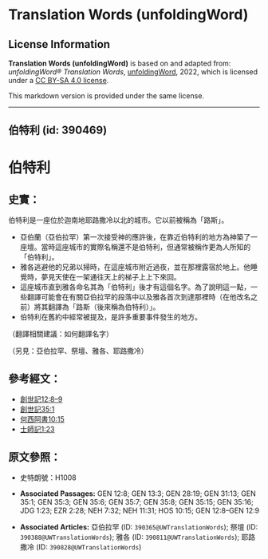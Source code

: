 # Translation Words (unfoldingWord)

## License Information

**Translation Words (unfoldingWord)** is based on and adapted from: _unfoldingWord® Translation Words_, [unfoldingWord](https://unfoldingword.org/utw), 2022, which is licensed under a [CC BY-SA 4.0 license](https://creativecommons.org/licenses/by-sa/4.0/legalcode.en).

This markdown version is provided under the same license.



--------------------------------

## 伯特利 (id: 390469)

伯特利
===

史實：
---

伯特利是一座位於迦南地耶路撒冷以北的城市。它以前被稱為「路斯」。

* 亞伯蘭（亞伯拉罕）第一次接受神的應許後，在靠近伯特利的地方為神築了一座壇。當時這座城市的實際名稱還不是伯特利，但通常被稱作更為人所知的「伯特利」。
* 雅各逃避他的兄弟以掃時，在這座城市附近過夜，並在那裡露宿於地上。他睡覺時，夢見天使在一架通往天上的梯子上上下來回。
* 這座城市直到雅各命名其為「伯特利」後才有這個名字。為了說明這一點，一些翻譯可能會在有關亞伯拉罕的段落中以及雅各首次到達那裡時（在他改名之前）將其翻譯為「路斯（後來稱為伯特利）」。
* 伯特利在舊約中經常被提及，是許多重要事件發生的地方。

（翻譯相關建議：如何翻譯名字）

（另見：亞伯拉罕、祭壇、雅各、耶路撒冷）

參考經文：
-----

* [創世記12:8–9](https://ref.ly/Gen12:8-Gen12:9)
* [創世記35:1](https://ref.ly/Gen35:1)
* [何西阿書10:15](https://ref.ly/Hos10:15)
* [士師記1:23](https://ref.ly/Judg1:23)

原文參照：
-----

* 史特朗號：H1008

* **Associated Passages:** GEN 12:8; GEN 13:3; GEN 28:19; GEN 31:13; GEN 35:1; GEN 35:3; GEN 35:6; GEN 35:7; GEN 35:8; GEN 35:15; GEN 35:16; JDG 1:23; EZR 2:28; NEH 7:32; NEH 11:31; HOS 10:15; GEN 12:8–GEN 12:9
* **Associated Articles:** 亞伯拉罕 (ID: `390365@UWTranslationWords`); 祭壇 (ID: `390388@UWTranslationWords`); 雅各 (ID: `390811@UWTranslationWords`); 耶路撒冷 (ID: `390828@UWTranslationWords`)

